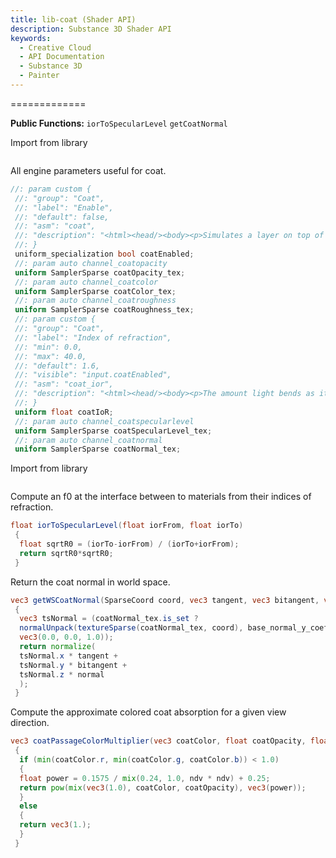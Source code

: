 ```yaml
---
title: lib-coat (Shader API)
description: Substance 3D Shader API
keywords:
  - Creative Cloud
  - API Documentation
  - Substance 3D
  - Painter
---
```














[ ](#section-0)












[ ](#section-1)


=============


**Public Functions:**
`iorToSpecularLevel`
`getCoatNormal`


Import from library





```glsl

```







[ ](#section-2)

All engine parameters useful for coat.





```glsl
//: param custom {
 //: "group": "Coat",
 //: "label": "Enable",
 //: "default": false,
 //: "asm": "coat",
 //: "description": "<html><head/><body><p>Simulates a layer on top of the material. Used to create clear coats, lacquers, and varnishes.</p></body></html>"
 //: }
 uniform_specialization bool coatEnabled;
 //: param auto channel_coatopacity
 uniform SamplerSparse coatOpacity_tex;
 //: param auto channel_coatcolor
 uniform SamplerSparse coatColor_tex;
 //: param auto channel_coatroughness
 uniform SamplerSparse coatRoughness_tex;
 //: param custom {
 //: "group": "Coat",
 //: "label": "Index of refraction",
 //: "min": 0.0,
 //: "max": 40.0,
 //: "default": 1.6,
 //: "visible": "input.coatEnabled",
 //: "asm": "coat_ior",
 //: "description": "<html><head/><body><p>The amount light bends as it passes through the coat.</p></body></html>"
 //: }
 uniform float coatIoR;
 //: param auto channel_coatspecularlevel
 uniform SamplerSparse coatSpecularLevel_tex;
 //: param auto channel_coatnormal
 uniform SamplerSparse coatNormal_tex;
```







[ ](#section-3)

Import from library





```glsl


```







[ ](#section-4)

Compute an f0 at the interface between to materials from their indices of refraction.





```glsl
float iorToSpecularLevel(float iorFrom, float iorTo)
 {
  float sqrtR0 = (iorTo-iorFrom) / (iorTo+iorFrom);
  return sqrtR0*sqrtR0;
 }
```







[ ](#section-5)

Return the coat normal in world space.





```glsl
vec3 getWSCoatNormal(SparseCoord coord, vec3 tangent, vec3 bitangent, vec3 normal)
 {
  vec3 tsNormal = (coatNormal_tex.is_set ?
  normalUnpack(textureSparse(coatNormal_tex, coord), base_normal_y_coeff) :
  vec3(0.0, 0.0, 1.0));
  return normalize(
  tsNormal.x * tangent +
  tsNormal.y * bitangent +
  tsNormal.z * normal
  );
 }
```







[ ](#section-6)

Compute the approximate colored coat absorption for a given view direction.





```glsl
vec3 coatPassageColorMultiplier(vec3 coatColor, float coatOpacity, float ndv)
 {
  if (min(coatColor.r, min(coatColor.g, coatColor.b)) < 1.0)
  {
  float power = 0.1575 / mix(0.24, 1.0, ndv * ndv) + 0.25;
  return pow(mix(vec3(1.0), coatColor, coatOpacity), vec3(power));
  }
  else
  {
  return vec3(1.);
  }
 }
 
 
```






